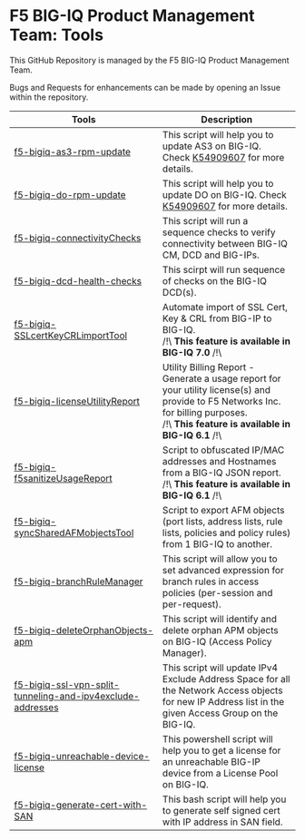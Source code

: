# F5 BIG-IQ Product Management Team: Tools

This GitHub Repository is managed by the F5 BIG-IQ Product Management Team.

Bugs and Requests for enhancements can be made by opening an Issue within the repository.

Tools | Description
------------ | -------------
[f5-bigiq-as3-rpm-update](./f5-bigiq-as3-rpm-update) | This script will help you to update AS3 on BIG-IQ. Check [K54909607](https://support.f5.com/csp/article/K54909607) for more details.
[f5-bigiq-do-rpm-update](./f5-bigiq-do-rpm-update) | This script will help you to update DO on BIG-IQ. Check [K54909607](https://support.f5.com/csp/article/K54909607) for more details.
[f5-bigiq-connectivityChecks](./f5-bigiq-connectivityChecks) | This script will run a sequence checks to verify connectivity between BIG-IQ CM, DCD and BIG-IPs.
[f5-bigiq-dcd-health-checks](./f5-bigiq-dcd-health-checks) | This scirpt will run sequence of checks on the BIG-IQ DCD(s).
[f5-bigiq-SSLcertKeyCRLimportTool](https://devcentral.f5.com/articles/automate-import-of-ssl-certificate-key-crl-from-big-ip-to-big-iq-31899) | Automate import of SSL Cert, Key & CRL from BIG-IP to BIG-IQ.<br/>/!\ **This feature is available in BIG-IQ 7.0** /!\
[f5-bigiq-licenseUtilityReport](https://devcentral.f5.com/articles/generation-of-utility-billing-report-using-big-iqs-api-30193) | Utility Billing Report - Generate a usage report for your utility license(s) and provide to F5 Networks Inc. for billing purposes.<br/>/!\ **This feature is available in BIG-IQ 6.1** /!\
[f5-bigiq-f5sanitizeUsageReport](./f5-bigiq-sanitizeUsageReport) | Script to obfuscated IP/MAC addresses and Hostnames from a BIG-IQ JSON report.<br/>/!\ **This feature is available in BIG-IQ 6.1** /!\
[f5-bigiq-syncSharedAFMobjectsTool](./f5-bigiq-syncSharedAFMobjectsTool) | Script to export AFM objects (port lists, address lists, rule lists, policies and policy rules) from 1 BIG-IQ to another.
[f5-bigiq-branchRuleManager](./f5-bigiq-branchRuleManager) | This script will allow you to set advanced expression for branch rules in access policies (per-session and per-request).
[f5-bigiq-deleteOrphanObjects-apm](./f5-bigiq-deleteOrphanObjects-apm) | This script will identify and delete orphan APM objects on BIG-IQ (Access Policy Manager).
[f5-bigiq-ssl-vpn-split-tunneling-and-ipv4exclude-addresses](./5-bigiq-ssl-vpn-split-tunneling-and-ipv4exclude-addresses) | This script will update IPv4 Exclude Address Space for all the Network Access objects for new IP Address list in the given Access Group on the BIG-IQ.
[f5-bigiq-unreachable-device-license](./f5-bigiq-unreachable-device-license) | This powershell script will help you to get a license for an unreachable BIG-IP device from a License Pool on BIG-IQ.
[f5-bigiq-generate-cert-with-SAN](./f5-bigiq-generate-cert-with-SAN) | This bash script will help you to generate self signed cert with IP address in SAN field.